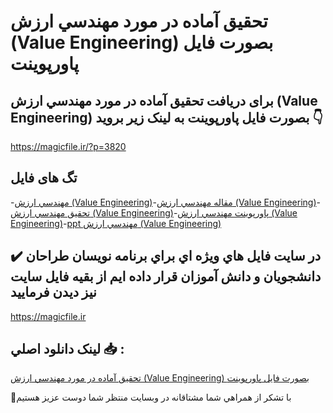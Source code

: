 # تحقیق آماده در مورد مهندسي ارزش (Value Engineering) بصورت فایل پاورپوینت

## برای دریافت تحقیق آماده در مورد مهندسي ارزش (Value Engineering) بصورت فایل پاورپوینت به لینک زیر بروید 👇

https://magicfile.ir/?p=3820

## تگ های فایل

-[مهندسي ارزش (Value Engineering)](https://magicfile.ir/product/%d8%aa%d8%ad%d9%82%db%8c%d9%82-%d8%a2%d9%85%d8%a7%d8%af%d9%87-%d8%af%d8%b1-%d9%85%d9%88%d8%b1%d8%af-%d9%85%d9%87%d9%86%d8%af%d8%b3%d9%8a-%d8%a7%d8%b1%d8%b2%d8%b4-%d9%be%d8%a7%d9%88%d8%b1%d9%be%d9%88%db%8c%d9%86%d8%aa/)-[مقاله مهندسي ارزش (Value Engineering)](https://magicfile.ir/product/%d8%aa%d8%ad%d9%82%db%8c%d9%82-%d8%a2%d9%85%d8%a7%d8%af%d9%87-%d8%af%d8%b1-%d9%85%d9%88%d8%b1%d8%af-%d9%85%d9%87%d9%86%d8%af%d8%b3%d9%8a-%d8%a7%d8%b1%d8%b2%d8%b4-%d9%be%d8%a7%d9%88%d8%b1%d9%be%d9%88%db%8c%d9%86%d8%aa/)-[تحقیق مهندسي ارزش (Value Engineering)](https://magicfile.ir/product/%d8%aa%d8%ad%d9%82%db%8c%d9%82-%d8%a2%d9%85%d8%a7%d8%af%d9%87-%d8%af%d8%b1-%d9%85%d9%88%d8%b1%d8%af-%d9%85%d9%87%d9%86%d8%af%d8%b3%d9%8a-%d8%a7%d8%b1%d8%b2%d8%b4-%d9%be%d8%a7%d9%88%d8%b1%d9%be%d9%88%db%8c%d9%86%d8%aa/)-[پاورپوینت مهندسي ارزش (Value Engineering)](https://magicfile.ir/product/%d8%aa%d8%ad%d9%82%db%8c%d9%82-%d8%a2%d9%85%d8%a7%d8%af%d9%87-%d8%af%d8%b1-%d9%85%d9%88%d8%b1%d8%af-%d9%85%d9%87%d9%86%d8%af%d8%b3%d9%8a-%d8%a7%d8%b1%d8%b2%d8%b4-%d9%be%d8%a7%d9%88%d8%b1%d9%be%d9%88%db%8c%d9%86%d8%aa/)-[ppt مهندسي ارزش (Value Engineering)](https://magicfile.ir/product/%d8%aa%d8%ad%d9%82%db%8c%d9%82-%d8%a2%d9%85%d8%a7%d8%af%d9%87-%d8%af%d8%b1-%d9%85%d9%88%d8%b1%d8%af-%d9%85%d9%87%d9%86%d8%af%d8%b3%d9%8a-%d8%a7%d8%b1%d8%b2%d8%b4-%d9%be%d8%a7%d9%88%d8%b1%d9%be%d9%88%db%8c%d9%86%d8%aa/)

## ✔️ در سايت فايل هاي ويژه اي براي برنامه نويسان طراحان دانشجويان و دانش آموزان قرار داده ايم از بقيه فايل سايت نيز ديدن فرماييد

https://magicfile.ir


## لينک دانلود اصلي 📥 :

[تحقیق آماده در مورد مهندسي ارزش (Value Engineering) بصورت فایل پاورپوینت](https://magicfile.ir/product/%d8%aa%d8%ad%d9%82%db%8c%d9%82-%d8%a2%d9%85%d8%a7%d8%af%d9%87-%d8%af%d8%b1-%d9%85%d9%88%d8%b1%d8%af-%d9%85%d9%87%d9%86%d8%af%d8%b3%d9%8a-%d8%a7%d8%b1%d8%b2%d8%b4-%d9%be%d8%a7%d9%88%d8%b1%d9%be%d9%88%db%8c%d9%86%d8%aa/) 


🙏با تشکر از همراهي شما مشتاقانه در وبسایت منتظر شما دوست عزیز هستیم

